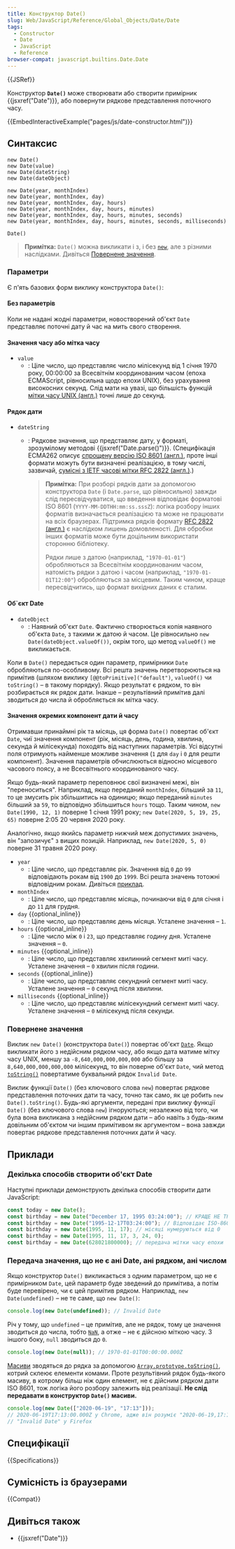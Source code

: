 ```yaml
---
title: Конструктор Date()
slug: Web/JavaScript/Reference/Global_Objects/Date/Date
tags:
  - Constructor
  - Date
  - JavaScript
  - Reference
browser-compat: javascript.builtins.Date.Date
---
```


{{JSRef}}

Конструктор **`Date()`** може створювати або створити примірник {{jsxref("Date")}}, або повернути рядкове представлення поточного часу.

{{EmbedInteractiveExample("pages/js/date-constructor.html")}}

## Синтаксис

```js-nolint
new Date()
new Date(value)
new Date(dateString)
new Date(dateObject)

new Date(year, monthIndex)
new Date(year, monthIndex, day)
new Date(year, monthIndex, day, hours)
new Date(year, monthIndex, day, hours, minutes)
new Date(year, monthIndex, day, hours, minutes, seconds)
new Date(year, monthIndex, day, hours, minutes, seconds, milliseconds)

Date()
```

> **Примітка:** `Date()` можна викликати і з, і без [`new`](/uk/docs/Web/JavaScript/Reference/Operators/new), але з різними наслідками. Дивіться [Повернене значення](#povernene-znachennia).

### Параметри

Є п'ять базових форм виклику конструктора `Date()`:

#### Без параметрів

Коли не надані жодні параметри, новостворений об'єкт `Date` представляє поточні дату й час на мить свого створення.

#### Значення часу або мітка часу

- `value`
  - : Ціле число, що представляє число мілісекунд від 1 січня 1970 року, 00:00:00 за Всесвітнім координованим часом (епоха ECMAScript, рівносильна щодо епохи UNIX), без урахування високосних секунд. Слід мати на увазі, що більшість функцій [мітки часу UNIX (англ.)](https://pubs.opengroup.org/onlinepubs/9699919799/basedefs/V1_chap04.html#tag_04_16) точні лише до секунд.

#### Рядок дати

- `dateString`

  - : Рядкове значення, що представляє дату, у форматі, зрозумілому методові {{jsxref("Date.parse()")}}. (Специфікація ECMA262 описує [спрощену версію ISO 8601 (англ.)](https://tc39.es/ecma262/#sec-date-time-string-format), проте інші формати можуть бути визначені реалізацією, в тому числі, зазвичай, [сумісні з IETF часові мітки RFC 2822 (англ.)](https://datatracker.ietf.org/doc/html/rfc2822#page-14).)

    > **Примітка:** При розборі рядків дати за допомогою конструктора `Date` (і `Date.parse`, що рівносильно) завжди слід пересвідчуватися, що введення відповідає форматові ISO 8601 (`YYYY-MM-DDTHH:mm:ss.sssZ`): логіка розбору інших форматів визначається реалізацією та може не працювати на всіх браузерах. Підтримка рядків формату [RFC 2822 (англ.)](https://datatracker.ietf.org/doc/html/rfc2822) є наслідком лишень домовленості. Для обробки інших форматів може бути доцільним використати сторонню бібліотеку.
    >
    > Рядки лише з датою (наприклад, `"1970-01-01"`) обробляються за Всесвітнім координованим часом, натомість рядки з датою і часом (наприклад, `"1970-01-01T12:00"`) обробляються за місцевим. Таким чином, краще пересвідчитись, що формат вихідних даних є сталим.

#### Об`єкт Date

- `dateObject`
  - : Наявний об'єкт `Date`. Фактично створюється копія наявного об'єкта `Date`, з такими ж датою й часом. Це рівносильно `new Date(dateObject.valueOf())`, окрім того, що метод `valueOf()` не викликається.

Коли в `Date()` передається один параметр, примірники `Date` обробляються по-особливому. Всі решта значень перетворюються на примітив (шляхом виклику `[@@toPrimitive]("default")`, `valueOf()` чи `toString()` – в такому порядку). Якщо результат є рядком, то він розбирається як рядок дати. Інакше – результівний примітив далі зводиться до числа й обробляється як мітка часу.

#### Значення окремих компонент дати й часу

Отримавши принаймні рік та місяць, ця форма `Date()` повертає об'єкт `Date`, чиї значення компонент (рік, місяць, день, година, хвилина, секунда й мілісекунда) походять від наступних параметрів. Усі відсутні поля отримують найменше можливе значення (`1` для `day` і `0` для решти компонент). Значення параметрів обчислюються відносно місцевого часового поясу, а не Всесвітнього координованого часу.

Якщо будь-який параметр переповнює свої визначені межі, він "переноситься". Наприклад, якщо переданий `monthIndex`, більший за `11`, то це змусить рік збільшитись на одиницю; якщо переданий `minutes` більший за `59`, то відповідно збільшиться `hours` тощо. Таким чином, `new Date(1990, 12, 1)` поверне 1 січня 1991 року; `new Date(2020, 5, 19, 25, 65)` поверне 2:05 20 червня 2020 року.

Аналогічно, якщо якийсь параметр нижчий меж допустимих значень, він "запозичує" з вищих позицій. Наприклад, `new Date(2020, 5, 0)` поверне 31 травня 2020 року.

- `year`
  - : Ціле число, що представляє рік. Значення від `0` до `99` відповідають рокам від `1900` до `1999`. Всі решта значень тотожні відповідним рокам. Дивіться [приклад](/uk/docs/Web/JavaScript/Reference/Global_Objects/Date#interpretatsiia-dvotsyfrovykh-rokiv).
- `monthIndex`
  - : Ціле число, що представляє місяць, починаючи від `0` для січня і до `11` для грудня.
- `day` {{optional_inline}}
  - : Ціле число, що представляє день місяця. Усталене значення – `1`.
- `hours` {{optional_inline}}
  - : Ціле число між `0` і `23`, що представляє годину дня. Усталене значення – `0`.
- `minutes` {{optional_inline}}
  - : Ціле число, що представляє хвилинний сегмент миті часу. Усталене значення – `0` хвилин після години.
- `seconds` {{optional_inline}}
  - : Ціле число, що представляє секундний сегмент миті часу. Усталене значення – `0` секунд після хвилини.
- `milliseconds` {{optional_inline}}
  - : Ціле число, що представляє мілісекундний сегмент миті часу. Усталене значення – `0` мілісекунд після секунди.

### Повернене значення

Виклик `new Date()` (конструктора `Date()`) повертає об'єкт [`Date`](/uk/docs/Web/JavaScript/Reference/Global_Objects/Date). Якщо викликати його з недійсним рядком часу, або якщо дата матиме мітку часу UNIX, меншу за `-8,640,000,000,000,000` або більшу за `8,640,000,000,000,000` мілісекунд, то він поверне об'єкт `Date`, чий метод [`toString()`](/uk/docs/Web/JavaScript/Reference/Global_Objects/Date/toString) повертатиме буквальний рядок `Invalid Date`.

Виклик функції `Date()` (без ключового слова `new`) повертає рядкове представлення поточних дати та часу, точно так само, як це робить `new Date().toString()`. Будь-які аргументи, передані при виклику функції `Date()` (без ключового слова `new`) ігноруються; незалежно від того, чи була вона викликана з недійсним рядком дати – або навіть з будь-яким довільним об'єктом чи іншим примітивом як аргументом – вона завжди повертає рядкове представлення поточних дати й часу.

## Приклади

### Декілька способів створити об'єкт Date

Наступні приклади демонструють декілька способів створити дати JavaScript:

```js
const today = new Date();
const birthday = new Date("December 17, 1995 03:24:00"); // КРАЩЕ НЕ ТРЕБА: може працювати не у всіх середовищах виконання
const birthday = new Date("1995-12-17T03:24:00"); // Відповідає ISO-8601 і працюватиме надійно
const birthday = new Date(1995, 11, 17); // місяці нумеруються від 0
const birthday = new Date(1995, 11, 17, 3, 24, 0);
const birthday = new Date(628021800000); // передача мітки часу епохи
```

### Передача значення, що не є ані Date, ані рядком, ані числом

Якщо конструктор `Date()` викликається з одним параметром, що не є примірником `Date`, цей параметр буде зведений до примітива, а потім буде перевірено, чи є цей примітив рядком. Наприклад, `new Date(undefined)` – не те саме, що `new Date()`:

```js
console.log(new Date(undefined)); // Invalid Date
```

Річ у тому, що `undefined` – це примітив, але не рядок, тому це значення зводиться до числа, тобто [`NaN`](/uk/docs/Web/JavaScript/Reference/Global_Objects/NaN), а отже – не є дійсною міткою часу. З іншого боку, `null` зводиться до `0`.

```js
console.log(new Date(null)); // 1970-01-01T00:00:00.000Z
```

[Масиви](/uk/docs/Web/JavaScript/Reference/Global_Objects/Array) зводяться до рядка за допомогою [`Array.prototype.toString()`](/uk/docs/Web/JavaScript/Reference/Global_Objects/Array/toString), котрий склеює елементи комами. Проте результівний рядок будь-якого масиву, в котрому більш ніж один елемент, не є дійсним рядком дати ISO 8601, тож логіка його розбору залежить від реалізації. **Не слід передавати в конструктор `Date()` масиви.**

```js
console.log(new Date(["2020-06-19", "17:13"]));
// 2020-06-19T17:13:00.000Z у Chrome, адже він розуміє "2020-06-19,17:13"
// "Invalid Date" у Firefox
```

## Специфікації

{{Specifications}}

## Сумісність із браузерами

{{Compat}}

## Дивіться також

- {{jsxref("Date")}}
